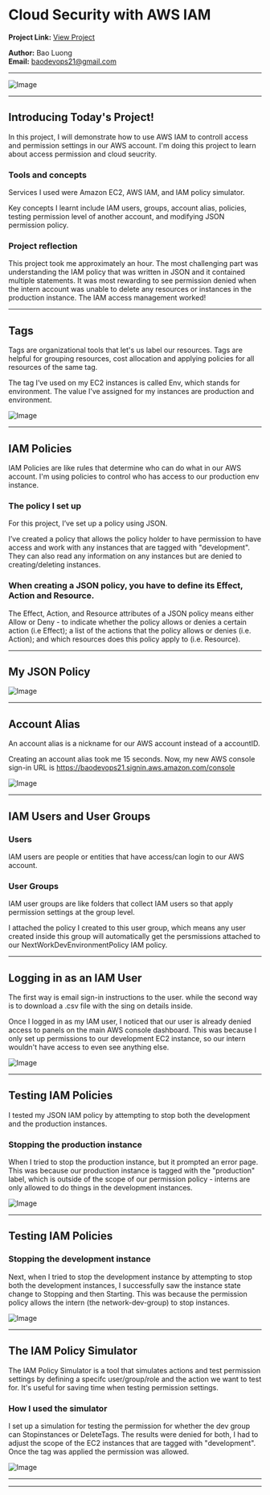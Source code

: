 # Cloud Security with AWS IAM

**Project Link:** [View Project](http://learn.nextwork.org/projects/aws-security-iam)

**Author:** Bao Luong  
**Email:** baodevops21@gmail.com

---

![Image](http://learn.nextwork.org/stimulated_brown_festive_kaffir_lime/uploads/aws-security-iam_1c864649)

---

## Introducing Today's Project!

In this project, I will demonstrate how to use AWS IAM to controll access and permission settings in our AWS account. I'm doing this project to learn about access permission and cloud seucrity. 

### Tools and concepts

Services I used were Amazon EC2, AWS IAM, and IAM policy simulator.  

Key concepts I learnt include IAM users, groups, account alias, policies, testing permission level of another account, and modifying JSON permission policy. 

### Project reflection

This project took me approximately an hour. The most challenging part was understanding the IAM policy that was written in JSON and it contained multiple statements. It was most rewarding to see permission denied when the intern account was unable to delete any resources or instances in the production instance. The IAM access management worked!

---

## Tags

Tags are organizational tools that let's us label our resources. Tags are helpful for grouping resources, cost allocation and applying policies for all resources of the same tag. 

The tag I’ve used on my EC2 instances is called Env, which stands for environment. The value I’ve assigned for my instances are production and environment. 

![Image](http://learn.nextwork.org/stimulated_brown_festive_kaffir_lime/uploads/aws-security-iam_2e0e5a5d)

---

## IAM Policies

IAM Policies are like rules that determine who can do what in our AWS account. I'm using policies to control who has access to our production env instance. 

### The policy I set up

For this project, I’ve set up a policy using JSON.

I’ve created a policy that allows the policy holder to have permission to have access and work with any instances that are tagged with "development". They can also read any information on any instances but are denied to creating/deleting instances. 

### When creating a JSON policy, you have to define its Effect, Action and Resource.

The Effect, Action, and Resource attributes of a JSON policy means either Allow or Deny - to indicate whether the policy allows or denies a certain action (i.e Effect); ‍a list of the actions that the policy allows or denies (i.e. Action); and which resources does this policy apply to (i.e. Resource). 

---

## My JSON Policy

![Image](http://learn.nextwork.org/stimulated_brown_festive_kaffir_lime/uploads/aws-security-iam_1c864649)

---

## Account Alias

An account alias is a nickname for our AWS account instead of a accountID. 

Creating an account alias took me 15 seconds. Now, my new AWS console sign-in URL is https://baodevops21.signin.aws.amazon.com/console

![Image](http://learn.nextwork.org/stimulated_brown_festive_kaffir_lime/uploads/aws-security-iam_0eb4439b)

---

## IAM Users and User Groups

### Users

IAM users are people or entities that have access/can login to our AWS account.

### User Groups

IAM user groups are like folders that collect IAM users so that apply permission settings at the group level. 

I attached the policy I created to this user group, which means any user created inside this group will automatically get the persmissions attached to our NextWorkDevEnvironmentPolicy IAM policy. 

---

## Logging in as an IAM User

The first way is email sign-in instructions to the user. while the second way is to download a .csv file with the sing on details inside. 

Once I logged in as my IAM user, I noticed that our user is already denied access to panels on the main AWS console dashboard. This was because I only set up permissions to our development EC2 instance, so our intern wouldn't have access to even see anything else. 

![Image](http://learn.nextwork.org/stimulated_brown_festive_kaffir_lime/uploads/aws-security-iam_6f2ab446)

---

## Testing IAM Policies

I tested my JSON IAM policy by attempting to stop both the development and the production instances. 

### Stopping the production instance

When I tried to stop the production instance, but it prompted an error page. This was because our production instance is tagged with the "production" label, which is outside of the scope of our permission policy - interns are only allowed to do things in the development instances. 

![Image](http://learn.nextwork.org/stimulated_brown_festive_kaffir_lime/uploads/aws-security-iam_0e7a9d6a)

---

## Testing IAM Policies

### Stopping the development instance

Next, when I tried to stop the development instance by attempting to stop both the development instances, I successfully saw the instance state change to Stopping and then Starting. This was because the permission policy allows the intern (the network-dev-group) to stop instances.

![Image](http://learn.nextwork.org/stimulated_brown_festive_kaffir_lime/uploads/aws-security-iam_1811801c)

---

## The IAM Policy Simulator

The IAM Policy Simulator is a tool that simulates actions and test permission settings by defining a specifc user/group/role and the action we want to test for. It's useful for saving time when testing permission settings. 

### How I used the simulator

I set up a simulation for testing the permission for whether the dev group can Stopinstances or DeleteTags. The results were denied for both, I had to adjust the scope of the EC2 instances that are tagged with "development". Once the tag was applied the permission was allowed. 

![Image](http://learn.nextwork.org/stimulated_brown_festive_kaffir_lime/uploads/aws-security-iam_069d8a621)

---

---
